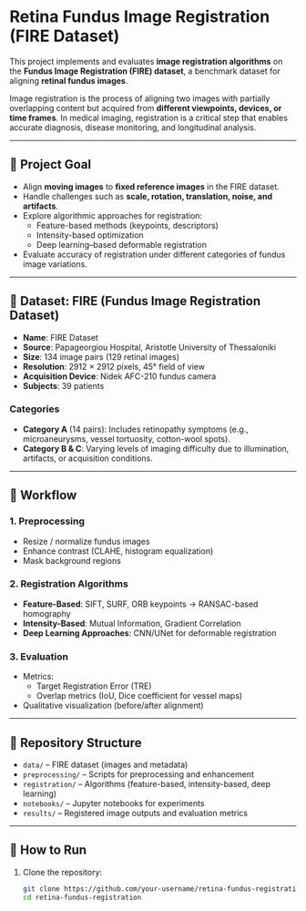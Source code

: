 # Retina Fundus Image Registration (FIRE Dataset)  

This project implements and evaluates **image registration algorithms** on the **Fundus Image Registration (FIRE) dataset**, a benchmark dataset for aligning **retinal fundus images**.  

Image registration is the process of aligning two images with partially overlapping content but acquired from **different viewpoints, devices, or time frames**. In medical imaging, registration is a critical step that enables accurate diagnosis, disease monitoring, and longitudinal analysis.  

---

## 🎯 Project Goal  

- Align **moving images** to **fixed reference images** in the FIRE dataset.  
- Handle challenges such as **scale, rotation, translation, noise, and artifacts**.  
- Explore algorithmic approaches for registration:  
  - Feature-based methods (keypoints, descriptors)  
  - Intensity-based optimization  
  - Deep learning–based deformable registration  
- Evaluate accuracy of registration under different categories of fundus image variations.  

---

## 📂 Dataset: FIRE (Fundus Image Registration Dataset)  

- **Name**: FIRE Dataset  
- **Source**: Papageorgiou Hospital, Aristotle University of Thessaloniki  
- **Size**: 134 image pairs (129 retinal images)  
- **Resolution**: 2912 × 2912 pixels, 45° field of view  
- **Acquisition Device**: Nidek AFC-210 fundus camera  
- **Subjects**: 39 patients  

### Categories  
- **Category A** (14 pairs): Includes retinopathy symptoms (e.g., microaneurysms, vessel tortuosity, cotton-wool spots).  
- **Category B & C**: Varying levels of imaging difficulty due to illumination, artifacts, or acquisition conditions.  

---

## 🧭 Workflow  

### 1. Preprocessing  
- Resize / normalize fundus images  
- Enhance contrast (CLAHE, histogram equalization)  
- Mask background regions  

### 2. Registration Algorithms  
- **Feature-Based**: SIFT, SURF, ORB keypoints → RANSAC-based homography  
- **Intensity-Based**: Mutual Information, Gradient Correlation  
- **Deep Learning Approaches**: CNN/UNet for deformable registration  

### 3. Evaluation  
- Metrics:  
  - Target Registration Error (TRE)  
  - Overlap metrics (IoU, Dice coefficient for vessel maps)  
- Qualitative visualization (before/after alignment)  

---

## 📂 Repository Structure  

- `data/` – FIRE dataset (images and metadata)  
- `preprocessing/` – Scripts for preprocessing and enhancement  
- `registration/` – Algorithms (feature-based, intensity-based, deep learning)  
- `notebooks/` – Jupyter notebooks for experiments  
- `results/` – Registered image outputs and evaluation metrics  

---

## 🚀 How to Run  

1. Clone the repository:  
   ```bash
   git clone https://github.com/your-username/retina-fundus-registration.git
   cd retina-fundus-registration
